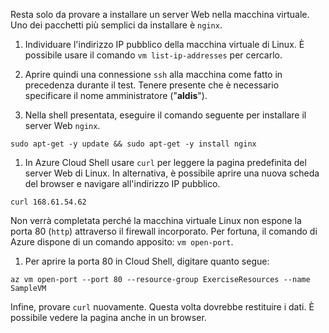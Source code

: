 Resta solo da provare a installare un server Web nella macchina virtuale. Uno dei pacchetti più semplici da installare è `nginx`.

1. Individuare l'indirizzo IP pubblico della macchina virtuale di Linux. È possibile usare il comando `vm list-ip-addresses` per cercarlo.

1. Aprire quindi una connessione `ssh` alla macchina come fatto in precedenza durante il test. Tenere presente che è necessario specificare il nome amministratore ("**aldis**").

1. Nella shell presentata, eseguire il comando seguente per installare il server Web `nginx`.

```azurecli
sudo apt-get -y update && sudo apt-get -y install nginx
```

1. In Azure Cloud Shell usare `curl` per leggere la pagina predefinita del server Web di Linux. In alternativa, è possibile aprire una nuova scheda del browser e navigare all'indirizzo IP pubblico.

```azurecli
curl 168.61.54.62
```

Non verrà completata perché la macchina virtuale Linux non espone la porta 80 (`http`) attraverso il firewall incorporato. Per fortuna, il comando di Azure dispone di un comando apposito: `vm open-port`. 

1. Per aprire la porta 80 in Cloud Shell, digitare quanto segue:

```
az vm open-port --port 80 --resource-group ExerciseResources --name SampleVM
```

Infine, provare `curl` nuovamente. Questa volta dovrebbe restituire i dati. È possibile vedere la pagina anche in un browser.
